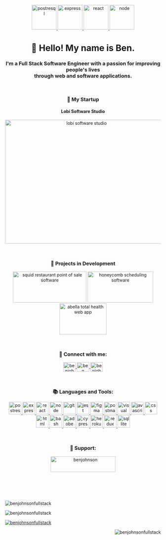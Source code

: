 <p align="center"> 
  <a href="https://www.postgresql.org/" target="_blank" rel="noreferrer"> 
    <img src="https://brandlogos.net/wp-content/uploads/2021/11/postgresql-logo-768x768.png" alt="postresql" width="80" height="80"/> 
  </a> 
  <a href="https://expressjs.com/" target="_blank" rel="noreferrer"> 
    <img src="https://www.vectorlogo.zone/logos/expressjs/expressjs-icon.svg" alt="express" width="80" height="80"/> 
  </a> 
  <a href="https://react.dev/" target="_blank" rel="noreferrer"> 
    <img src="https://www.vectorlogo.zone/logos/reactjs/reactjs-icon.svg" alt="react" width="80" height="80"/> 
  </a> 
  <a href="https://nodejs.dev/en/download/" target="_blank" rel="noreferrer"> 
    <img src="https://www.vectorlogo.zone/logos/nodejs/nodejs-icon.svg" alt="node" width="80" height="80"/> 
  </a> 
</p>

<h1 align="center">👋 Hello! My name is Ben.</h1>
<h3 align="center">I'm a Full Stack Software Engineer with a passion for improving people's lives <br /> through web and software applications.</h3>

<p>&nbsp;</p>

<h3 align="center">🚀 My Startup</h3>
<h4 align="center">Lobi Software Studio</h4>
<p align="center">
  <img src="https://i.postimg.cc/T3JdnyM2/lobi-logo-01.png" alt="lobi software studio" width="511.2" height="400"/>
</p>


<p>&nbsp;</p>

<h3 align="center">🌱 Projects in Development</h3>
<p align="center"> 
  <img src="https://i.ibb.co/k6mc4Yt/squid-logo-01.png" alt="squid restaurant point of sale software" width="238" height="100"/> 
  <img src="https://i.ibb.co/gWjqkH8/honeycomb-logo-dark-bg-01.png" alt="honeycomb scheduling software" width="211.4" height="100"/>
  <img src="https://i.ibb.co/TYXxtMX/abella-logo-no-bg-01.png" alt="abella total health web app" width="151.2" height="100"/>
</p>

<p>&nbsp;</p>

<h3 align="center">🤝 Connect with me:</h3>
<p align="center">
  <a href="https://dev.to/benjohnsonfullstack" target="blank">
    <img align="center" src="https://raw.githubusercontent.com/rahuldkjain/github-profile-readme-generator/master/src/images/icons/Social/devto.svg" alt="benjohnsonfullstack"         height="30" width="40" />
  </a>
  <a href="https://www.linkedin.com/in/benjohnsonfullstack/" target="blank">
    <img align="center" src="https://raw.githubusercontent.com/rahuldkjain/github-profile-readme-generator/master/src/images/icons/Social/linked-in-alt.svg" alt="ben johnson"         height="30" width="40" />
  </a>
  <a href="https://instagram.com/benjohnsonfullstack" target="blank">
    <img align="center" src="https://raw.githubusercontent.com/rahuldkjain/github-profile-readme-generator/master/src/images/icons/Social/instagram.svg" alt="benjohnsonfullstack"     height="30" width="40" />
  </a>
</p>

<p>&nbsp;</p>

<h3 align="center">📚 Languages and Tools:</h3>
<p align="center"> 
  <a href="https://www.postgresql.org/" target="_blank" rel="noreferrer"> 
    <img src="https://brandlogos.net/wp-content/uploads/2021/11/postgresql-logo-768x768.png" alt="postresql" width="40" height="40"/> 
  </a> 
  <a href="https://expressjs.com/" target="_blank" rel="noreferrer"> 
    <img src="https://www.vectorlogo.zone/logos/expressjs/expressjs-icon.svg" alt="express" width="40" height="40"/> 
  </a> 
  <a href="https://react.dev/" target="_blank" rel="noreferrer"> 
    <img src="https://www.vectorlogo.zone/logos/reactjs/reactjs-icon.svg" alt="react" width="40" height="40"/> 
  </a> 
 <a href="https://nodejs.dev/en/download/" target="_blank" rel="noreferrer"> 
    <img src="https://www.vectorlogo.zone/logos/nodejs/nodejs-icon.svg" alt="node" width="40" height="40"/> 
  </a> 
  <a href="https://git-scm.com/" target="_blank" rel="noreferrer"> 
    <img src="https://www.vectorlogo.zone/logos/git-scm/git-scm-icon.svg" alt="git" width="40" height="40"/> 
  </a> 
  <a href="https://jestjs.io/" target="_blank" rel="noreferrer"> 
    <img src="https://www.vectorlogo.zone/logos/jestjsio/jestjsio-icon.svg" alt="jest testing" width="40" height="40"/> 
  </a> 
  <a href="https://www.figma.com/" target="_blank" rel="noreferrer"> 
    <img src="https://www.vectorlogo.zone/logos/figma/figma-icon.svg" alt="figma" width="40" height="40"/> 
  </a> 
  <a href="https://www.postman.com/" target="_blank" rel="noreferrer"> 
    <img src="https://www.vectorlogo.zone/logos/getpostman/getpostman-icon.svg" alt="postman api" width="40" height="40"/> 
  </a> 
  <a href="https://code.visualstudio.com/" target="_blank" rel="noreferrer"> 
    <img src="https://www.vectorlogo.zone/logos/visualstudio_code/visualstudio_code-icon.svg" alt="visual studio code" width="40" height="40"/> 
  </a>
  <a href="https://www.w3schools.com/js/DEFAULT.asp" target="_blank" rel="noreferrer"> 
    <img src="https://seeklogo.com/images/J/javascript-js-logo-2949701702-seeklogo.com.png" alt="javascript" width="40" height="40"/> 
  </a> 
  <a href="https://www.w3schools.com/Css/" target="_blank" rel="noreferrer"> 
    <img src="https://www.vectorlogo.zone/logos/w3_css/w3_css-official.svg" alt="css" width="40" height="40"/> 
  </a> 
  <a href="https://www.w3schools.com/html/" target="_blank" rel="noreferrer"> 
    <img src="https://www.vectorlogo.zone/logos/w3_html5/w3_html5-icon.svg" alt="html" width="40" height="40"/> 
  </a> 
  <a href="https://www.gnu.org/software/bash/" target="_blank" rel="noreferrer"> 
    <img src="https://www.vectorlogo.zone/logos/gnu_bash/gnu_bash-icon.svg" alt="bash" width="40" height="40"/> 
  </a> 
  <a href="https://www.creativebloq.com/features/download-adobe-illustrator" target="_blank" rel="noreferrer"> 
    <img src="https://www.vectorlogo.zone/logos/adobe_illustrator/adobe_illustrator-icon.svg" alt="adobe illustrator" width="40" height="40"/> 
  </a> 
  <a href="https://www.cypress.io/" target="_blank" rel="noreferrer"> 
    <img src="https://brandfetch.com/cypress.io/library/default/asset/idCwNDh5h4?collection=logos&view=library" alt="cypress" width="40" height="40"/> 
  </a> 
  <a href="https://www.heroku.com/what" target="_blank" rel="noreferrer"> 
    <img src="https://brandfetch.com/heroku.com/library/default/asset/id3l7WrkNm?collection=logos&view=library" alt="heroku" width="40" height="40"/> 
  </a>
  <a href="[https://www.heroku.com/what](https://redux.js.org/)" target="_blank" rel="noreferrer"> 
    <img src="https://brandfetch.com/redux.js.org/library/default/asset/idJHv31Pj6?collection=logos&view=library" alt="redux" width="40" height="40"/> 
  </a>
  <a href="https://www.sqlite.org/index.html" target="_blank" rel="noreferrer"> 
    <img src="https://brandfetch.com/sqlite.org/library/default/asset/idgJdJGUxN?collection=logos&view=library" alt="sql lite" width="40" height="40"/> 
  </a>
</p>

<p>&nbsp;</p>

<h3 align="center">🙏 Support:</h3>
<p align="center">
  <a href="https://www.buymeacoffee.com/benjohnson"> 
    <img align="center" src="https://cdn.buymeacoffee.com/buttons/v2/default-yellow.png" height="50" width="210" alt="benjohnson" />
  </a>
</p>
<br><br>

<p>&nbsp;</p>

<p>
  <img align="center" src="https://github-readme-stats.vercel.app/api?username=benjohnsonfullstack&show_icons=true&locale=en" alt="benjohnsonfullstack" />
</p>

<p>
  <img align="center" src="https://github-readme-streak-stats.herokuapp.com/?user=benjohnsonfullstack&" alt="benjohnsonfullstack" />
</p>

<p align="left"> 
  <a href="https://github.com/ryo-ma/github-profile-trophy">
    <img src="https://github-profile-trophy.vercel.app/?username=benjohnsonfullstack" alt="benjohnsonfullstack" />
  </a> 
</p>

<p align="right"> 
  <img src="https://komarev.com/ghpvc/?username=benjohnsonfullstack&label=Profile%20views&color=0e75b6&style=flat" alt="benjohnsonfullstack" /> 
</p>
